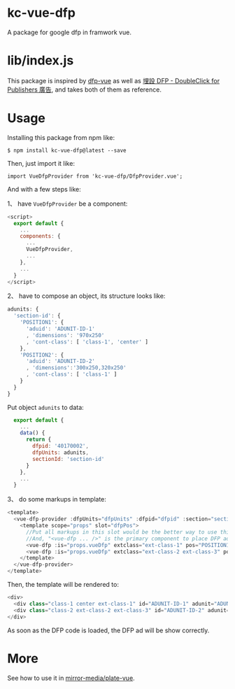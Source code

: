 # kc-vue-dfp
A package for google dfp in framwork vue.

# lib/index.js
This package is inspired by [dfp-vue](https://github.com/hinablue/dfp-vue) as well as [埋設 DFP - DoubleClick for Publishers 廣告](https://amobiz.github.io/2016/08/11/react-dfp/), and takes both of them as reference.

# Usage

Installing this package from npm like:

  `$ npm install kc-vue-dfp@latest --save `

Then, just import it like:

  `import VueDfpProvider from 'kc-vue-dfp/DfpProvider.vue';`

And with a few steps like:

1、 have `VueDfpProvider` be a component:
```javascript
<script>
  export default {
    ...
    components: {
      ...
      VueDfpProvider,
      ...
    },
    ...
  }
</script>
```

2、 have to compose an object, its structure looks like:
```javascript
adunits: {
  'section-id': {
    'POSITION1': {
      'aduid': 'ADUNIT-ID-1'
      , 'dimensions': '970x250'
      , 'cont-class': [ 'class-1', 'center' ] 
    },
    'POSITION2': { 
      'aduid': 'ADUNIT-ID-2'
      , 'dimensions':'300x250,320x250'
      , 'cont-class': [ 'class-1' ] 
    }
  }
}
```
Put object `adunits` to data:
```javascript
  export default {
    ...
    data() {
      return {
        dfpid: '40170002',
        dfpUnits: adunits,
        sectionId: 'section-id'
      }
    },
    ...
  }
```

3、 do some markups in template:
```javascript
<template>
  <vue-dfp-provider :dfpUnits="dfpUnits" :dfpid="dfpid" :section="sectionId">
    <template scope="props" slot="dfpPos">
      //Put all markups in this slot would be the better way to use this pack.
      //And, "<vue-dfp ... />" is the primary component to place DFP ads 
      <vue-dfp :is="props.vueDfp" extclass="ext-class-1" pos="POSITION1" :dfpUnits="props.dfpUnits" :section="props.section" />
      <vue-dfp :is="props.vueDfp" extclass="ext-class-2 ext-class-3" pos="POSITION2" :dfpUnits="props.dfpUnits" :section="props.section" />
    </template>
  </vue-dfp-provider>
</template>
```

Then, the template will be rendered to:
```javascript
<div>
  <div class="class-1 center ext-class-1" id="ADUNIT-ID-1" adunit="ADUNIT-ID-1" pos="POSITION1"></div> 
  <div class="class-2 ext-class-2 ext-class-3" id="ADUNIT-ID-2" adunit="ADUNIT-ID-2" pos="POSITION2"></div>
</div>
```

As soon as the DFP code is loaded, the DFP ad will be show correctly.


# More
See how to use it in [mirror-media/plate-vue](https://github.com/mirror-media/plate-vue).
